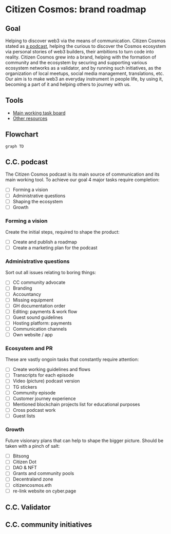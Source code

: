 # Citizen Cosmos: brand roadmap

## Goal

Helping to discover web3 via the means of communication. Citizen Cosmos stated as [a podcast](https://www.citizencosmos.space/), helping the curious to discover the Cosmos ecosystem via personal stories of web3 builders, their ambitions to turn code into reality. Citizen Cosmos grew into a brand, helping with the formation of community and the ecosystem by securing and supporting various ecosystem networks as a validator, and by running such initiatives, as the organization of local meetups, social media management, translations, etc. Our aim is to make web3 an everyday instrument in people life, by using it, becoming a part of it and helping others to journey with us.

## Tools

- [Main working task board](https://github.com/orgs/citizen-cosmos/projects/1)
- [Other resources](https://github.com/citizen-cosmos/Citizen-Cosmos#citizen-cosmos)

## Flowchart

```mermaid
graph TD
```

## C.C. podcast

The Citizen Cosmos podcast is its main source of communication and its main working tool. To achieve our goal 4 major tasks require completion:  

- [ ] Forming a vision
- [ ] Administrative questions
- [ ] Shaping the ecosystem
- [ ] Growth

### Forming a vision

Create the initial steps, required to shape the product:

- [ ] Create and publish a roadmap
- [ ] Create a marketing plan for the podcast

### Administrative questions

Sort out all issues relating to boring things:

- [ ] CC community advocate
- [ ] Branding
- [ ] Accountancy
- [ ] Missing equipment
- [ ] GH documentation order
- [ ] Editing: payments & work flow
- [ ] Guest sound guidelines
- [ ] Hosting platform: payments
- [ ] Communication channels
- [ ] Own website / app

### Ecosystem and PR

These are vastly ongoin tasks that constantly require attention:

- [ ] Create working guidelines and flows
- [ ] Transcripts for each episode
- [ ] Video (picture) podcast version
- [ ] TG stickers
- [ ] Community episode
- [ ] Customer journey experience
- [ ] Mentioned blockchain projects list for educational purposes
- [ ] Cross podcast work
- [ ] Guest lists

### Growth

Future visionary plans that can help to shape the bigger picture. Should be taken with a pinch of salt:

- [ ] Bitsong
- [ ] Citizen Dot
- [ ] DAO & NFT
- [ ] Grants and community pools
- [ ] Decentraland zone
- [ ] citizencosmos.eth
- [ ] re-link website on cyber.page

## C.C. Validator

## C.C. community initiatives
